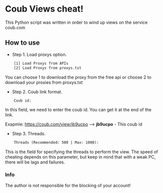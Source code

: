 # Coub Views cheat!
This Python script was written in order to wind up views on the service coub.com

## How to use
   
- Step 1. Load proxys option. 
```txt
    [1] Load Proxys from APIs
    [2] Load Proxys from proxys.txt
```
You can choose 1 to download the proxy from the free api or choose 2 to download your proxies from proxys.txt

- Step 2. Coub link format. 
```txt
    Coub id:
```
In this field, we need to enter the coub id. You can get it at the end of the link.

Exapmle: https://coub.com/view/jb9ucpo --> **jb9ucpo** - This coub id

- Step 3. Threads. 
```txt
    Threads (Recommended: 500 | Max: 1000):
```
This is the field for specifying the threads to perform the view. The speed of cheating depends on this parameter, but keep in mind that with a weak PC, there will be lags and failures.

### Info
The author is not responsible for the blocking of your account!
